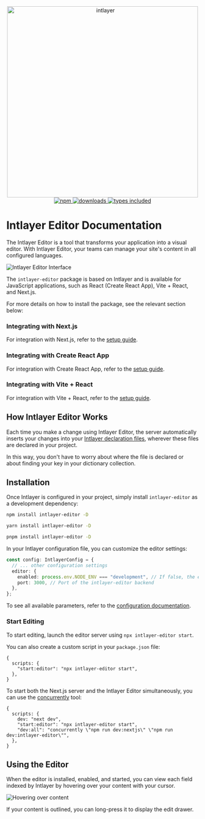 <div align="center">
  <a href="https://www.npmjs.com/package/intlayer">
    <img src="docs/assets/logo.png" width="500" alt="intlayer" />
  </a>
</div>

<div align="center">
  <a href="https://www.npmjs.com/package/intlayer">
    <img alt="npm" src="https://img.shields.io/npm/v/intlayer.svg?labelColor=49516F&color=8994BC" />
  </a>
  <a href="https://npmjs.org/package/intlayer">
    <img alt="downloads" src="https://badgen.net/npm/dm/intlayer?labelColor=49516F&color=8994BC" />
  </a>
  <a href="https://npmjs.org/package/intlayer">
    <img alt="types included" src="https://badgen.net/npm/types/intlayer?labelColor=49516F&color=8994BC" 
  />
  </a>
</div>

# Intlayer Editor Documentation

The Intlayer Editor is a tool that transforms your application into a visual editor. With Intlayer Editor, your teams can manage your site's content in all configured languages.

![Intlayer Editor Interface](https://github.com/aymericzip/intlayer/blob/main/docs/assets/enabledpletion.png)

The `intlayer-editor` package is based on Intlayer and is available for JavaScript applications, such as React (Create React App), Vite + React, and Next.js.

For more details on how to install the package, see the relevant section below:

### Integrating with Next.js

For integration with Next.js, refer to the [setup guide](https://github.com/aymericzip/intlayer/blob/main/docs/docs/intlayer_with_nextjs_en.md).

### Integrating with Create React App

For integration with Create React App, refer to the [setup guide](https://github.com/aymericzip/intlayer/blob/main/docs/docs/intlayer_with_create_react_app_en.md).

### Integrating with Vite + React

For integration with Vite + React, refer to the [setup guide](https://github.com/aymericzip/intlayer/blob/main/docs/docs/intlayer_with_vite+react_en.md).

## How Intlayer Editor Works

Each time you make a change using Intlayer Editor, the server automatically inserts your changes into your [Intlayer declaration files](https://github.com/aymericzip/intlayer/blob/main/docs/docs/content_declaration/get_started_en.md), wherever these files are declared in your project.

In this way, you don't have to worry about where the file is declared or about finding your key in your dictionary collection.

## Installation

Once Intlayer is configured in your project, simply install `intlayer-editor` as a development dependency:

```bash
npm install intlayer-editor -D
```

```bash
yarn install intlayer-editor -D
```

```bash
pnpm install intlayer-editor -D
```

In your Intlayer configuration file, you can customize the editor settings:

```typescript
const config: IntlayerConfig = {
  // ... other configuration settings
  editor: {
    enabled: process.env.NODE_ENV === "development", // If false, the editor is inactive and cannot be accessed.
    port: 3000, // Port of the intlayer-editor backend
  },
};
```

To see all available parameters, refer to the [configuration documentation](https://github.com/aymericzip/intlayer/blob/main/docs/docs/configuration_en.md).

### Start Editing

To start editing, launch the editor server using `npx intlayer-editor start`.

You can also create a custom script in your `package.json` file:

```json5
{
  scripts: {
    "start:editor": "npx intlayer-editor start",
  },
}
```

To start both the Next.js server and the Intlayer Editor simultaneously, you can use the [concurrently](https://github.com/open-cli-tools/concurrently) tool:

```json5
{
  scripts: {
    dev: "next dev",
    "start:editor": "npx intlayer-editor start",
    "dev:all": "concurrently \"npm run dev:nextjs\" \"npm run dev:intlayer-editor\"",
  },
}
```

## Using the Editor

When the editor is installed, enabled, and started, you can view each field indexed by Intlayer by hovering over your content with your cursor.

![Hovering over content](https://github.com/aymericzip/intlayer/blob/main/docs/assets/intlayer_editor_hover_content.png)

If your content is outlined, you can long-press it to display the edit drawer.
